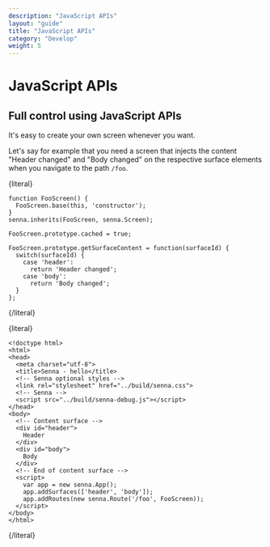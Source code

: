 ```yaml
---
description: "JavaScript APIs"
layout: "guide"
title: "JavaScript APIs"
category: "Develop"
weight: 5
---
```


# JavaScript APIs

<article id="js-api">

## Full control using JavaScript APIs

It's easy to create your own screen whenever you want.

Let's say for example that you need a screen that injects the content "Header changed" and "Body changed" on the respective surface elements when you navigate to the path `/foo`.


{literal}
```
function FooScreen() {
  FooScreen.base(this, 'constructor');
}
senna.inherits(FooScreen, senna.Screen);

FooScreen.prototype.cached = true;

FooScreen.prototype.getSurfaceContent = function(surfaceId) {
  switch(surfaceId) {
    case 'header':
      return 'Header changed';
    case 'body':
      return 'Body changed';
  }
};
```
{/literal}


{literal}
```
<!doctype html>
<html>
<head>
  <meta charset="utf-8">
  <title>Senna - hello</title>
  <!-- Senna optional styles -->
  <link rel="stylesheet" href="../build/senna.css">
  <!-- Senna -->
  <script src="../build/senna-debug.js"></script>
</head>
<body>
  <!-- Content surface -->
  <div id="header">
    Header
  </div>
  <div id="body">
    Body
  </div>
  <!-- End of content surface -->
  <script>
    var app = new senna.App();
    app.addSurfaces(['header', 'body']);
    app.addRoutes(new senna.Route('/foo', FooScreen));
  </script>
</body>
</html>
```
{/literal}

</article>